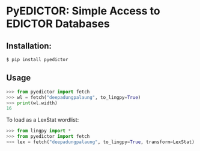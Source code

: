 # PyEDICTOR: Simple Access to EDICTOR Databases

## Installation:

```
$ pip install pyedictor
```

## Usage

```python
>>> from pyedictor import fetch
>>> wl = fetch("deepadungpalaung", to_lingpy=True)
>>> print(wl.width)
16
```

To load as a LexStat wordlist:

```python
>>> from lingpy import *
>>> from pyedictor import fetch
>>> lex = fetch("deepadungpalaung", to_lingpy=True, transform=LexStat)
```
